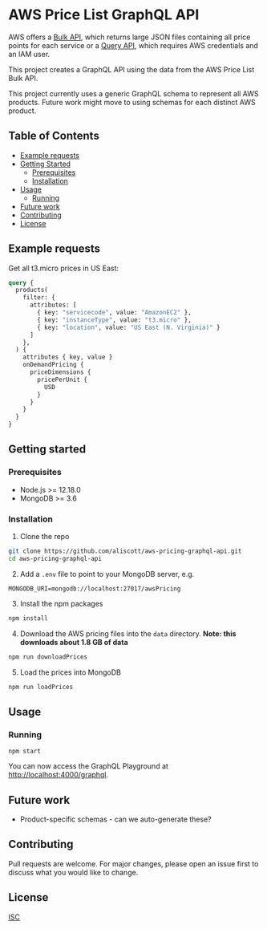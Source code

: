 # AWS Price List GraphQL API

AWS offers a [Bulk API](https://docs.aws.amazon.com/awsaccountbilling/latest/aboutv2/using-ppslong.html), which returns large JSON files containing all price points for each service or a [Query API](https://docs.aws.amazon.com/awsaccountbilling/latest/aboutv2/using-pelong.html), which requires AWS credentials and an IAM user.

This project creates a GraphQL API using the data from the AWS Price List Bulk API.

This project currently uses a generic GraphQL schema to represent all AWS products. Future work might move to using schemas for each distinct AWS product.

## Table of Contents

* [Example requests](#example-requests)
* [Getting Started](#getting-started)
  * [Prerequisites](#prerequisites)
  * [Installation](#installation)
* [Usage](#usage)
  * [Running](#running)
* [Future work](#future-work)
* [Contributing](#contributing)
* [License](#license)

## Example requests

Get all t3.micro prices in US East:

```graphql
query {
  products(
    filter: {
      attributes: [
        { key: "servicecode", value: "AmazonEC2" },
        { key: "instanceType", value: "t3.micro" },
        { key: "location", value: "US East (N. Virginia)" }
      ]
    },
  ) {
    attributes { key, value }
    onDemandPricing {
      priceDimensions {
        pricePerUnit {
          USD
        }
      }
    }
  }
}
```

## Getting started

### Prerequisites

 * Node.js >= 12.18.0
 * MongoDB >= 3.6

### Installation

1. Clone the repo

  ```sh
  git clone https://github.com/aliscott/aws-pricing-graphql-api.git
  cd aws-pricing-graphql-api
  ```

2. Add a `.env` file to point to your MongoDB server, e.g.

  ```
  MONGODB_URI=mongodb://localhost:27017/awsPricing
  ```

3. Install the npm packages

  ```sh
  npm install
  ```

4. Download the AWS pricing files into the `data` directory.
   **Note: this downloads about 1.8 GB of data**

  ```sh
  npm run downloadPrices
  ```

5. Load the prices into MongoDB

  ```sh
  npm run loadPrices
  ```

## Usage

### Running

```
npm start
```

You can now access the GraphQL Playground at [http://localhost:4000/graphql](http://localhost:4000/graphql).

## Future work

 * Product-specific schemas - can we auto-generate these?

## Contributing

Pull requests are welcome. For major changes, please open an issue first to discuss what you would like to change.

## License
[ISC](https://choosealicense.com/licenses/isc/)
